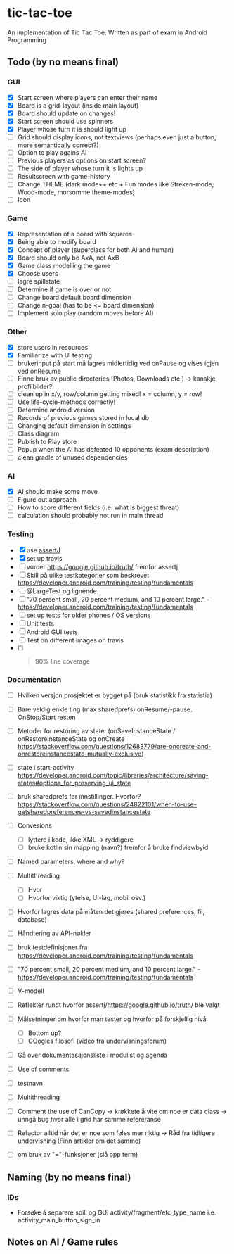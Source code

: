 # tic-tac-toe
An implementation of Tic Tac Toe. Written as part of exam in Android Programming

## Todo (by no means final)
### GUI 
- [X] Start screen where players can enter their name
- [X] Board is a grid-layout (inside main layout)
- [X] Board should update on changes!
- [X] Start screen should use spinners
- [X] Player whose turn it is should light up
- [ ] Grid should display icons, not textviews (perhaps even just a button, more semantically correct?)
- [ ] Option to play agains AI
- [ ] Previous players as options on start screen?
- [ ] The side of player whose turn it is lights up
- [ ] Resultscreen with game-history
- [ ] Change THEME (dark mode++ etc + Fun modes like Streken-mode, Wood-mode, morsomme theme-modes)
- [ ] Icon
### Game 
- [X] Representation of a board with squares
- [X] Being able to modify board
- [X] Concept of player (superclass for both AI and human)
- [X] Board should only be AxA, not AxB
- [X] Game class modelling the game
- [X] Choose users
- [ ] lagre spillstate
- [ ] Determine if game is over or not
- [ ] Change board default board dimension
- [ ] Change n-goal (has to be <= board dimension)
- [ ] Implement solo play (random moves before AI) 
### Other
- [X] store users in resources
- [X] Familiarize with UI testing
- [ ] brukerinput på start må lagres midlertidig ved onPause og vises igjen ved onResume
- [ ] Finne bruk av public directories (Photos, Downloads etc.) -> kanskje profilbilder?
- [ ] clean up in x/y, row/column getting mixed! x = column, y = row!
- [ ] Use life-cycle-methods correctly!
- [ ] Determine android version
- [ ] Records of previous games stored in local db
- [ ] Changing default dimension in settings
- [ ] Class diagram
- [ ] Publish to Play store
- [ ] Popup when the AI has defeated 10 opponents (exam description)
- [ ] clean gradle of unused dependencies
### AI
- [X] AI should make some move
- [ ] Figure out approach 
- [ ] How to score different fields (i.e. what is biggest threat)
- [ ] calculation should probably not run in main thread
### Testing 
- [X] use [assertJ](http://joel-costigliola.github.io/assertj)
- [X] set up travis
- [ ] vurder https://google.github.io/truth/ fremfor assertj
- [ ] Skill på ulike testkategorier som beskrevet https://developer.android.com/training/testing/fundamentals
- [ ] @LargeTest og lignende.
- [ ] "70 percent small, 20 percent medium, and 10 percent large." - https://developer.android.com/training/testing/fundamentals
- [ ] set up tests for older phones / OS versions
- [ ] Unit tests 
- [ ] Android GUI tests
- [ ] Test on different images on travis
- [ ] >90% line coverage
### Documentation
- [ ] Hvilken versjon prosjektet er bygget på (bruk statistikk fra statistia)
- [ ] Bare veldig enkle ting (max sharedprefs) onResume/-pause. OnStop/Start resten
- [ ] Metoder for restoring av state: (onSaveInstanceState / onRestoreInstanceState og onCreate https://stackoverflow.com/questions/12683779/are-oncreate-and-onrestoreinstancestate-mutually-exclusive)
- [ ] state i start-activity https://developer.android.com/topic/libraries/architecture/saving-states#options_for_preserving_ui_state
- [ ] bruk sharedprefs for innstillinger. Hvorfor? https://stackoverflow.com/questions/24822101/when-to-use-getsharedpreferences-vs-savedinstancestate
- [ ] Convesions
    - [ ] lyttere i kode, ikke XML -> ryddigere
    - [ ] bruke kotlin sin mapping (navn?) fremfor å bruke findviewbyid
- [ ] Named parameters, where and why?
- [ ] Multithreading 
  - [ ] Hvor 
  - [ ] Hvorfor viktig (ytelse, UI-lag, mobil osv.)
- [ ] Hvorfor lagres data på måten det gjøres (shared preferences, fil, database)
- [ ] Håndtering av API-nøkler
- [ ] bruk testdefinisjoner fra https://developer.android.com/training/testing/fundamentals
- [ ] "70 percent small, 20 percent medium, and 10 percent large." - https://developer.android.com/training/testing/fundamentals
- [ ] V-modell
- [ ] Reflekter rundt hvorfor assertj/https://google.github.io/truth/ ble valgt
- [ ] Målsetninger om hvorfor man tester og hvorfor på forskjellig nivå
    - [ ] Bottom up?
    - [ ] GOogles filosofi (video fra undervisningsforum)
- [ ] Gå over dokumentasajonsliste i modulist og agenda
- [ ] Use of comments
- [ ] testnavn
- [ ] Multithreading
- [ ] Comment the use of CanCopy -> krøkkete å vite om noe er data class -> unngå bug hvor alle i grid har samme refereranse
- [ ] Refactor alltid når det er noe som føles mer riktig -> Råd fra tidligere undervisning (Finn artikler om det samme)
- [ ] om bruk av "="-funksjoner (slå opp term)


## Naming (by no means final)
### IDs
* Forsøke å separere spill og GUI
activity/fragment/etc_type_name
i.e.
activity_main_button_sign_in

## Notes on AI / Game rules
